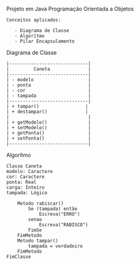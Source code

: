 Projeto em Java Programação Orientada a Objetos

    Conceitos aplicados:
    
       - Diagrama de Classe
       - Algorítmo
       - Pilar Encapsulamento
    

Diagrama de Classe

    |-----------------------------|
    |         Caneta              |
    |-----------------------------|
    | - modelo                    |
    | - ponta                     |
    | - cor                       |
    | - tampada                   |
    |-----------------------------|
    | + tampar()                 |
    | + destampar()              |
    |                             |
    | + getModelo()               |
    | + setModelo()               |
    | + getPonta()                |
    | + setPonta()                |
    |-----------------------------|

Algorítmo

    Classe Caneta
    modelo: Caractere
    cor: Caractere
    ponta: Real
    carga: Inteiro
    tampada: Lógico
    
        Metodo rabiscar()
            Se (tampada) então
                Escreva("ERRO")
            senao
                Escreva("RABISCO")
            FimSe
        FimMetodo
        Metodo tampar()
            tampada = verdadeiro
        FimMetodo
    FimClasse
